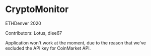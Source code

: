 # CryptoMonitor
ETHDenver 2020

Contributors: Lotus, dlee67

Application won't work at the moment, due to the reason that we've excluded the API key for CoinMarket API.
